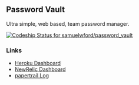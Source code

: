## Password Vault

Ultra simple, web based, team password manager.

[ ![Codeship Status for samuelwford/password_vault](https://codeship.io/projects/f996c870-fdfc-0131-d4fe-52725ace5304/status)](https://codeship.io/projects/29497)

### Links

* [Heroku Dashboard](https://dashboard.heroku.com/apps/password-vault-develop/resources)
* [NewRelic Dashboard](https://rpm.newrelic.com/accounts/732174/applications)
* [papertrail Log](https://papertrailapp.com/systems/password-vault-develop/events)